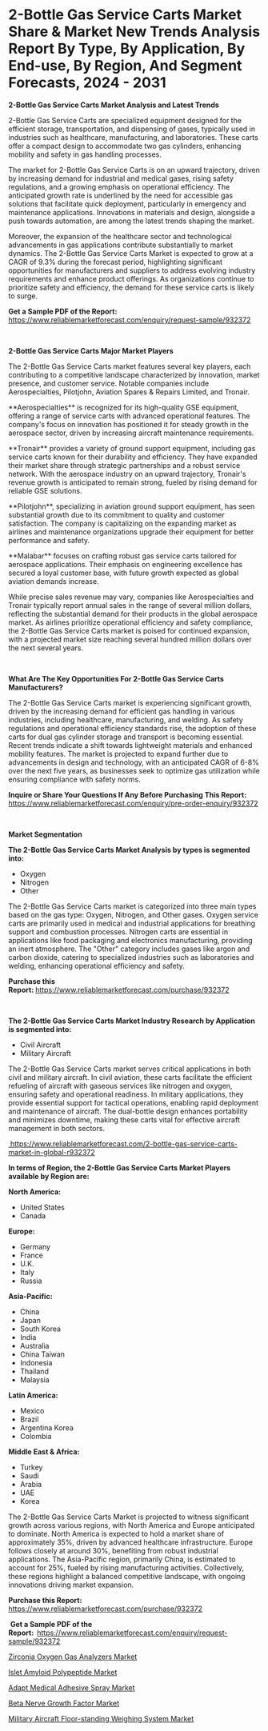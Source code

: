 <p><h1>2-Bottle Gas Service Carts Market Share & Market New Trends Analysis Report By Type, By Application, By End-use, By Region, And Segment Forecasts, 2024 - 2031</h1></p><p><strong>2-Bottle Gas Service Carts Market Analysis and Latest Trends</strong></p>
<p><p>2-Bottle Gas Service Carts are specialized equipment designed for the efficient storage, transportation, and dispensing of gases, typically used in industries such as healthcare, manufacturing, and laboratories. These carts offer a compact design to accommodate two gas cylinders, enhancing mobility and safety in gas handling processes. </p><p>The market for 2-Bottle Gas Service Carts is on an upward trajectory, driven by increasing demand for industrial and medical gases, rising safety regulations, and a growing emphasis on operational efficiency. The anticipated growth rate is underlined by the need for accessible gas solutions that facilitate quick deployment, particularly in emergency and maintenance applications. Innovations in materials and design, alongside a push towards automation, are among the latest trends shaping the market. </p><p>Moreover, the expansion of the healthcare sector and technological advancements in gas applications contribute substantially to market dynamics. The 2-Bottle Gas Service Carts Market is expected to grow at a CAGR of 9.3% during the forecast period, highlighting significant opportunities for manufacturers and suppliers to address evolving industry requirements and enhance product offerings. As organizations continue to prioritize safety and efficiency, the demand for these service carts is likely to surge.</p></p>
<p><strong>Get a Sample PDF of the Report:&nbsp;</strong> <a href="https://www.reliablemarketforecast.com/enquiry/request-sample/932372?utm_campaign=1839&utm_medium=2&utm_source=Github&utm_content=ia&utm_term=02122024&utm_id=2-bottle-gas-service-carts">https://www.reliablemarketforecast.com/enquiry/request-sample/932372</a></p>
<p>&nbsp;</p>
<p><strong>2-Bottle Gas Service Carts Major Market Players</strong></p>
<p><p>The 2-Bottle Gas Service Carts market features several key players, each contributing to a competitive landscape characterized by innovation, market presence, and customer service. Notable companies include Aerospecialties, Pilotjohn, Aviation Spares & Repairs Limited, and Tronair.</p><p>**Aerospecialties** is recognized for its high-quality GSE equipment, offering a range of service carts with advanced operational features. The company's focus on innovation has positioned it for steady growth in the aerospace sector, driven by increasing aircraft maintenance requirements.</p><p>**Tronair** provides a variety of ground support equipment, including gas service carts known for their durability and efficiency. They have expanded their market share through strategic partnerships and a robust service network. With the aerospace industry on an upward trajectory, Tronair's revenue growth is anticipated to remain strong, fueled by rising demand for reliable GSE solutions.</p><p>**Pilotjohn**, specializing in aviation ground support equipment, has seen substantial growth due to its commitment to quality and customer satisfaction. The company is capitalizing on the expanding market as airlines and maintenance organizations upgrade their equipment for better performance and safety.</p><p>**Malabar** focuses on crafting robust gas service carts tailored for aerospace applications. Their emphasis on engineering excellence has secured a loyal customer base, with future growth expected as global aviation demands increase.</p><p>While precise sales revenue may vary, companies like Aerospecialties and Tronair typically report annual sales in the range of several million dollars, reflecting the substantial demand for their products in the global aerospace market. As airlines prioritize operational efficiency and safety compliance, the 2-Bottle Gas Service Carts market is poised for continued expansion, with a projected market size reaching several hundred million dollars over the next several years.</p></p>
<p>&nbsp;</p>
<p><strong>What Are The Key Opportunities For 2-Bottle Gas Service Carts Manufacturers?</strong></p>
<p><p>The 2-Bottle Gas Service Carts market is experiencing significant growth, driven by the increasing demand for efficient gas handling in various industries, including healthcare, manufacturing, and welding. As safety regulations and operational efficiency standards rise, the adoption of these carts for dual gas cylinder storage and transport is becoming essential. Recent trends indicate a shift towards lightweight materials and enhanced mobility features. The market is projected to expand further due to advancements in design and technology, with an anticipated CAGR of 6-8% over the next five years, as businesses seek to optimize gas utilization while ensuring compliance with safety norms.</p></p>
<p><strong>Inquire or Share Your Questions If Any Before Purchasing This Report:</strong> <a href="https://www.reliablemarketforecast.com/enquiry/pre-order-enquiry/932372?utm_campaign=1839&utm_medium=2&utm_source=Github&utm_content=ia&utm_term=02122024&utm_id=2-bottle-gas-service-carts">https://www.reliablemarketforecast.com/enquiry/pre-order-enquiry/932372</a></p>
<p>&nbsp;</p>
<p><strong>Market Segmentation</strong></p>
<p><strong>The 2-Bottle Gas Service Carts Market Analysis by types is segmented into:</strong></p>
<p><ul><li>Oxygen</li><li>Nitrogen</li><li>Other</li></ul></p>
<p><p>The 2-Bottle Gas Service Carts market is categorized into three main types based on the gas type: Oxygen, Nitrogen, and Other gases. Oxygen service carts are primarily used in medical and industrial applications for breathing support and combustion processes. Nitrogen carts are essential in applications like food packaging and electronics manufacturing, providing an inert atmosphere. The "Other" category includes gases like argon and carbon dioxide, catering to specialized industries such as laboratories and welding, enhancing operational efficiency and safety.</p></p>
<p><strong>Purchase this Report:&nbsp;</strong><a href="https://www.reliablemarketforecast.com/purchase/932372?utm_campaign=1839&utm_medium=2&utm_source=Github&utm_content=ia&utm_term=02122024&utm_id=2-bottle-gas-service-carts">https://www.reliablemarketforecast.com/purchase/932372</a></p>
<p>&nbsp;</p>
<p><strong>The 2-Bottle Gas Service Carts Market Industry Research by Application is segmented into:</strong></p>
<p><ul><li>Civil Aircraft</li><li>Military Aircraft</li></ul></p>
<p><p>The 2-Bottle Gas Service Carts market serves critical applications in both civil and military aircraft. In civil aviation, these carts facilitate the efficient refueling of aircraft with gaseous services like nitrogen and oxygen, ensuring safety and operational readiness. In military applications, they provide essential support for tactical operations, enabling rapid deployment and maintenance of aircraft. The dual-bottle design enhances portability and minimizes downtime, making these carts vital for effective aircraft management in both sectors.</p></p>
<p><a href="https://www.reliablemarketforecast.com/2-bottle-gas-service-carts-market-in-global-r932372?utm_campaign=1839&utm_medium=2&utm_source=Github&utm_content=ia&utm_term=02122024&utm_id=2-bottle-gas-service-carts">&nbsp;https://www.reliablemarketforecast.com/2-bottle-gas-service-carts-market-in-global-r932372</a></p>
<p><strong>In terms of Region, the 2-Bottle Gas Service Carts Market Players available by Region are:</strong></p>
<p>
    <p> <strong> North America: </strong>
        <ul>
            <li>United States</li>
            <li>Canada</li>
        </ul>
        </p> 
    <p> <strong> Europe: </strong>
        <ul>
            <li>Germany</li>
            <li>France</li>
            <li>U.K.</li>
            <li>Italy</li>
            <li>Russia</li>
        </ul>
        </p> 
    <p> <strong> Asia-Pacific: </strong>
        <ul>
            <li>China</li>
            <li>Japan</li>
            <li>South Korea</li>
            <li>India</li>
            <li>Australia</li>
            <li>China Taiwan</li>
            <li>Indonesia</li>
            <li>Thailand</li>
            <li>Malaysia</li>
        </ul>
        </p> 
    <p> <strong> Latin America: </strong>
        <ul>
            <li>Mexico</li>
            <li>Brazil</li>
            <li>Argentina Korea</li>
            <li>Colombia</li>
        </ul>
        </p> 
    <p> <strong> Middle East & Africa: </strong>
        <ul>
            <li>Turkey</li>
            <li>Saudi</li>
            <li>Arabia</li>
            <li>UAE</li>
            <li>Korea</li>
        </ul>
    </p>
    </p>
<p><p>The 2-Bottle Gas Service Carts Market is projected to witness significant growth across various regions, with North America and Europe anticipated to dominate. North America is expected to hold a market share of approximately 35%, driven by advanced healthcare infrastructure. Europe follows closely at around 30%, benefiting from robust industrial applications. The Asia-Pacific region, primarily China, is estimated to account for 25%, fueled by rising manufacturing activities. Collectively, these regions highlight a balanced competitive landscape, with ongoing innovations driving market expansion.</p></p>
<p><strong>Purchase this Report: </strong><a href="https://www.reliablemarketforecast.com/purchase/932372?utm_campaign=1839&utm_medium=2&utm_source=Github&utm_content=ia&utm_term=02122024&utm_id=2-bottle-gas-service-carts">https://www.reliablemarketforecast.com/purchase/932372</a></p>
<p>&nbsp;<strong>Get a Sample PDF of the Report:&nbsp;&nbsp;</strong><a href="https://www.reliablemarketforecast.com/enquiry/request-sample/932372?utm_campaign=1839&utm_medium=2&utm_source=Github&utm_content=ia&utm_term=02122024&utm_id=2-bottle-gas-service-carts">https://www.reliablemarketforecast.com/enquiry/request-sample/932372</a></p>
<p><strong></strong></p>
<p><p><a href="https://issuu.com/reportprime-2/docs/zirconia-oxygen-gas-analyzers-market-size-2030.ppt?utm_campaign=1839&utm_medium=2&utm_source=Github&utm_content=ia&utm_term=02122024&utm_id=2-bottle-gas-service-carts">Zirconia Oxygen Gas Analyzers Market</a></p><p><a href="https://www.linkedin.com/pulse/islet-amyloid-polypeptide-market-size-share-research-xjhme?utm_campaign=1839&utm_medium=2&utm_source=Github&utm_content=ia&utm_term=02122024&utm_id=2-bottle-gas-service-carts">Islet Amyloid Polypeptide Market</a></p><p><a href="https://issuu.com/reportprime-2/docs/adapt-medical-adhesive-spray-market-size-2030.pptx?utm_campaign=1839&utm_medium=2&utm_source=Github&utm_content=ia&utm_term=02122024&utm_id=2-bottle-gas-service-carts">Adapt Medical Adhesive Spray Market</a></p><p><a href="https://www.linkedin.com/pulse/according-global-beta-nerve-growth-factor-market-trends-iemee?utm_campaign=1839&utm_medium=2&utm_source=Github&utm_content=ia&utm_term=02122024&utm_id=2-bottle-gas-service-carts">Beta Nerve Growth Factor Market</a></p><p><a href="https://github.com/sofayahoo2023/Market-Research-Report-List-6/blob/main/military-aircraft-floor-standing-weighing-system-market.md?utm_campaign=1839&utm_medium=2&utm_source=Github&utm_content=ia&utm_term=02122024&utm_id=2-bottle-gas-service-carts">Military Aircraft Floor-standing Weighing System Market</a></p></p>